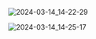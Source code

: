 ![2024-03-14_14-22-29](https://github.com/AleksandrB1983/battery/assets/143102393/bf334d16-9278-467a-82a5-76df9f85e6d5)

![2024-03-14_14-25-17](https://github.com/AleksandrB1983/battery/assets/143102393/768be58a-499a-40ff-a9c7-448b0872652a)

